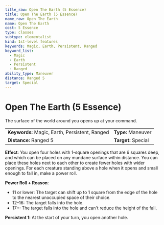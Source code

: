 ```yaml
---
title_raw: Open The Earth (5 Essence)
title: Open The Earth (5 Essence)
name_raw: Open The Earth
name: Open The Earth
cost: 5 Essence
type: classes
subtype: elementalist
kind: 1st-level features
keywords: Magic, Earth, Persistent, Ranged
keyword_list:
  - Magic
  - Earth
  - Persistent
  - Ranged
ability_type: Maneuver
distance: Ranged 5
target: Special
---
```


# Open The Earth (5 Essence)

The surface of the world around you opens up at your command.

|                                                |                     |
| :--------------------------------------------- | :------------------ |
| **Keywords:** Magic, Earth, Persistent, Ranged | **Type:** Maneuver  |
| **Distance:** Ranged 5                         | **Target:** Special |

**Effect**: You open four holes with 1-square openings that are 6 squares deep, and which can be placed on any mundane surface within distance. You can place these holes next to each other to create fewer holes with wider openings. For each creature standing above a hole when it opens and small enough to fall in, make a power roll.

**Power Roll + Reason**:

- 11 or lower: The target can shift up to 1 square from the edge of the hole to the nearest unoccupied space of their choice.
- 12–16: The target falls into the hole.
- 17+: The target falls into the hole and can't reduce the height of the fall.

**Persistent 1**: At the start of your turn, you open another hole.
